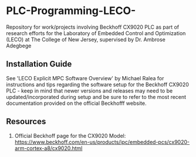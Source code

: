 # PLC-Programming-LECO-
Repository for work/projects involving Beckhoff CX9020 PLC as part of research efforts for the Laboratory of Embedded Control and Optimization (LECO) at The College of New Jersey, supervised by Dr. Ambrose Adegbege

## Installation Guide
See 'LECO Explicit MPC Software Overview' by Michael Ralea for instructions and tips regarding the software setup for the Beckhoff CX9020 PLC - keep in mind that newer versions and releases may need to be updated/incorporated during setup and be sure to refer to the most recent documentation provided on the official Beckhofff website. 

## Resources
1. Official Beckhoff page for the CX9020 Model: https://www.beckhoff.com/en-us/products/ipc/embedded-pcs/cx9020-arm-cortex-a8/cx9020.html

